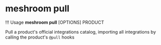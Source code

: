# meshroom pull

!!! Usage
    **meshroom pull** [OPTIONS] PRODUCT

Pull a product's official integrations catalog, importing all integrations by calling the product's `@pull` hooks
